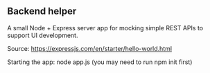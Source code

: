 ## Backend helper

A small Node + Express server app for mocking simple REST APIs to support UI development.  

Source: https://expressjs.com/en/starter/hello-world.html

Starting the app: node app.js (you may need to run npm init first)
